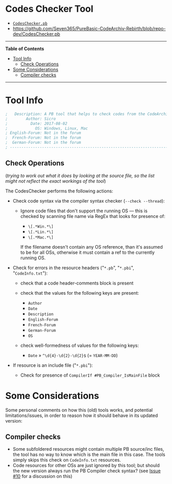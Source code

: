# Codes Checker Tool

- [`CodesChecker.pb`][Checker.pb]
- https://github.com/Seven365/PureBasic-CodeArchiv-Rebirth/blob/repo-dev/CodesChecker.pb


-----

**Table of Contents**

<!-- MarkdownTOC autolink="true" bracket="round" autoanchor="false" lowercase="only_ascii" uri_encoding="true" levels="1,2,3" -->

- [Tool Info](#tool-info)
    - [Check Operations](#check-operations)
- [Some Considerations](#some-considerations)
    - [Compiler checks](#compiler-checks)

<!-- /MarkdownTOC -->

-----

# Tool Info

```purebasic
;   Description: A PB tool that helps to check codes from the CodeArchive
;        Author: Sicro
;          Date: 2017-08-02
;            OS: Windows, Linux, Mac
; English-Forum: Not in the forum
;  French-Forum: Not in the forum
;  German-Forum: Not in the forum
; -----------------------------------------------------------------------------
```

## Check Operations

(_trying to work out what it does by looking at the source file, so the list might not reflect the exact workings of the tool_)

The CodesChecker performs the following actions:

- Check code syntax via the compiler syntax checker (`--check --thread`):
    + Ignore code files that don't support the running OS — this is checked by scanning file name via RegEx that looks for presence of:

        * `\[.*Win.*\]`
        * `\[.*Lin.*\]`
        * `\[.*Mac.*\]`
    
        If the filename doesn't contain any OS reference, than it's assumed to be for all OSs, otherwise it must contain a ref to the currently running OS.

- Check for errors in the resource headers ("`*.pb`", "`*.pbi`", "`CodeInfo.txt`"):

    + check that a code header-comments block is present

    + check that the values for the following keys are present:

        * `Author`
        * `Date`
        * `Description`
        * `English-Forum`
        * `French-Forum`
        * `German-Forum`
        * `OS`

    + check well-formedness of values for the following keys:
        * `Date` » `^\d{4}-\d{2}-\d{2}$` (= `YEAR-MM-DD`)

- If resource is an include file ("`*.pbi`"):

    + Check for presence of `CompilerIf #PB_Compiler_IsMainFile` block


# Some Considerations

Some personal comments on how this (old) tools works, and potential limitations/issues, in order to reason how it should behave in its updated version:

## Compiler checks


+ Some subfoldered resources might contain multiple PB source/inc files, the tool has no way to know which is the main file in this case. The tools simply skips this check on `CodeInfo.txt` resources.
+ Code resources for other OSs are just ignored by this tool; but should the new version always run the PB Compiler check syntax? (see [Issue #10] for a discussion on this)

[Issue #10]: https://github.com/tajmone/PBCodeArcProto/issues/10#issuecomment-386054821

[Checker.pb]: ./CodesChecker.pb
[Cleaner.pb]: ./CodesCleaner.pb

